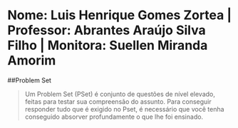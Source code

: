 # Nome: Luis Henrique Gomes Zortea | Professor: Abrantes Araújo Silva Filho | Monitora: Suellen Miranda Amorim

##Problem Set

> Um Problem Set (PSet) é conjunto de questões de nível elevado, feitas para testar sua compreensão do assunto. Para conseguir responder tudo que é exigido no Pset, é necessário que você tenha conseguido absorver profundamente o que lhe foi ensinado.
